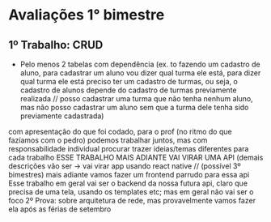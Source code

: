 # Avaliações 1° bimestre

## 1º Trabalho: CRUD

- Pelo menos 2 tabelas com dependência (ex. to fazendo um cadastro de aluno, para cadastrar um aluno vou dizer qual turma ele está, para dizer qual turma ele está preciso ter um cadastro de turmas, ou seja, o cadastro de alunos depende do cadastro de turmas previamente realizada // posso cadastrar uma turma que não tenha nenhum aluno, mas não posso cadastrar um aluno sem que a turma dele tenha sido previamente cadastrada)

com apresentação do que foi codado, para o prof (no ritmo do que fazíamos com o pedro)
podemos trabalhar juntos, mas com responsabilidade individual
procurar trazer ideias/temas diferentes para cada trabalho
ESSE TRABALHO MAIS ADIANTE VAI VIRAR UMA API (demais descrições vão ser -> vai virar app usando react native // (possível 3º bimestres) mais adiante vamos fazer um frontend parrudo para essa api
Esse trabalho em geral vai ser o backend da nossa futura api, claro que precisa de uma tela, usando os templates etc; mas em geral não vai ser o foco
2º Prova: sobre arquitetura de rede, mas provavelmente vamos fazer ela após as férias de setembro